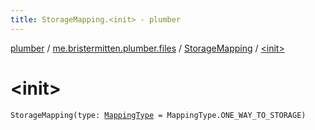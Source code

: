 ```yaml
---
title: StorageMapping.<init> - plumber
---
```


[plumber](../../index.html) / [me.bristermitten.plumber.files](../index.html) / [StorageMapping](index.html) / [&lt;init&gt;](./-init-.html)

# &lt;init&gt;

`StorageMapping(type: `[`MappingType`](../-mapping-type/index.html)` = MappingType.ONE_WAY_TO_STORAGE)`